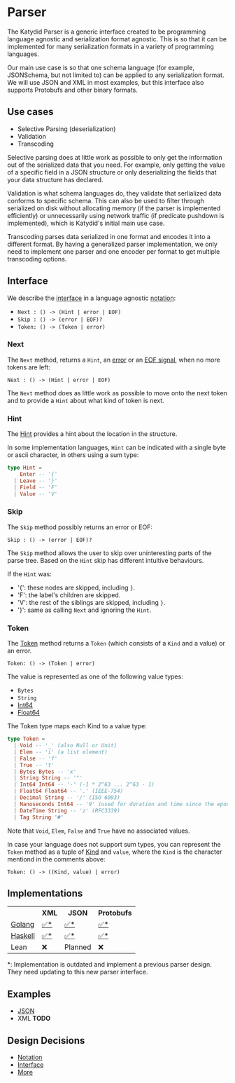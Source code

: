 # Parser

The Katydid Parser is a generic interface created to be programming language agnostic and serialization format agnostic.
This is so that it can be implemented for many serialization formats in a variety of programming languages.

Our main use case is so that one schema language (for example, JSONSchema, but not limited to) can be applied to any serialization format.
We will use JSON and XML in most examples, but this interface also supports Protobufs and other binary formats.

## Use cases

* Selective Parsing (deserialization)
* Validation
* Transcoding

Selective parsing does at little work as possible to only get the information out of the serialized data that you need.
For example, only getting the value of a specific field in a JSON structure or only deserializing the fields that your data structure has declared.

Validation is what schema languages do, they validate that serlialized data conforms to specific schema.
This can also be used to filter through serialized on disk without allocating memory (if the parser is implemented efficiently) or unnecessarily using network traffic (if predicate pushdown is implemented), which is Katydid's initial main use case.

Transcoding parses data serialized in one format and encodes it into a different format.
By having a generalized parser implementation, we only need to implement one parser and one encoder per format to get multiple transcoding options.

## Interface

We describe the [interface](./decisions/interface.md) in a language agnostic [notation](./decisions/notation.md):

* `Next : () -> (Hint | error | EOF)`
* `Skip : () -> (error | EOF)?`
* `Token: () -> (Token | error)`

### Next

The `Next` method, returns a `Hint`, an [error](./decisions/error.md) or an [EOF signal](./decisions/eof.md), when no more tokens are left:

```
Next : () -> (Hint | error | EOF)
```

The `Next` method does as little work as possible to move onto the next token and to provide a `Hint` about what kind of token is next.

### Hint

The [Hint](./decisions/hint.md) provides a hint about the location in the structure.

In some implementation languages, `Hint` can be indicated with a single byte or ascii character, in others using a sum type:

```elm
type Hint =
    Enter -- '{'
  | Leave -- '}'
  | Field -- 'F'
  | Value -- 'V'
```

### Skip

The `Skip` method possibly returns an error or EOF:

```
Skip : () -> (error | EOF)?
```

The `Skip` method allows the user to skip over uninteresting parts of the parse tree.
Based on the `Hint` skip has different intuitive behaviours. 

If the `Hint` was:
* '{': these nodes are skipped, including `}`.
* 'F': the label's children are skipped.
* 'V': the rest of the siblings are skipped, including `}`.
* '}': same as calling `Next` and ignoring the `Hint`.

### Token

The [Token](./decisions/token.md) method returns a `Token` (which consists of a `Kind` and a value) or an error.

```
Token: () -> (Token | error)
```

The value is represented as one of the following value types:

* `Bytes`
* `String`
* [Int64](./decisions/int64.md)
* [Float64](./decisions/float64.md)

The Token type maps each Kind to a value type:

```elm
type Token =
  | Void -- '_' (also Null or Unit)
  | Elem -- 'i' (a list element)
  | False -- 'f'
  | True -- 't'
  | Bytes Bytes -- 'x'
  | String String -- '"'
  | Int64 Int64 -- '-' (-1 * 2^63 ... 2^63 - 1)
  | Float64 Float64 -- '.' (IEEE-754)
  | Decimal String -- '/' (ISO 6093)
  | Nanoseconds Int64 -- '9' (used for duration and time since the epoch)
  | DateTime String -- 'z' (RFC3339)
  | Tag String '#'
```

Note that `Void`, `Elem`, `False` and `True` have no associated values.

In case your language does not support sum types, you can represent the `Token` method as a tuple of [Kind](./decisions/kind.md) and `value`, where the `Kind` is the character mentiond in the comments above:

```
Token: () -> ((Kind, value) | error)
```

## Implementations

<table>

<tr>
<th></th>
<th>XML</th>
<th>JSON</th>
<th>Protobufs</th>
</tr>

<tr>
<td><a href="https://github.com/katydid/parser-go">Golang</a></td>
<td><a href="https://github.com/katydid/parser-go-xml">✅*</a></td>
<td><a href="https://github.com/katydid/parser-go-json">✅*</a></td>
<td><a href="https://github.com/katydid/parser-go-proto">✅*</a></td>
</tr>

<tr>
<td><a href="https://github.com/katydid/katydid-haskell">Haskell</a></td>
<td><a href="https://github.com/katydid/katydid-haskell/blob/master/src/Data/Katydid/Parser/Xml.hs">✅*</a></td>
<td><a href="https://github.com/katydid/katydid-haskell/blob/master/src/Data/Katydid/Parser/Json.hs">✅*</a></td>
<td><a href="https://github.com/katydid/katydid-haskell/blob/master/src/Data/Katydid/Parser/Protobuf/Protobuf.hs">✅*</a></td>
</tr>

<tr>
<td>Lean</td>
<td>❌</td>
<td>Planned</td>
<td>❌</td>
</tr>

</table>

*: Implementation is outdated and implement a previous parser design. They need updating to this new parser interface.

## Examples

* [JSON](./examples/json.md)
* XML **TODO**

## Design Decisions

* [Notation](./decisions/notation.md)
* [Interface](./decisions/interface.md)
* [More](./decisions/)
